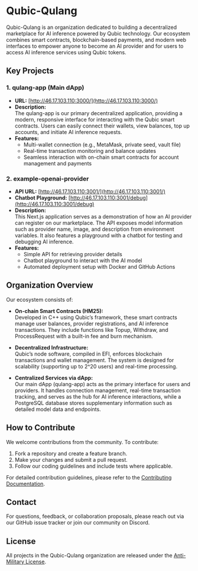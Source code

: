 # Qubic-Qulang

Qubic-Qulang is an organization dedicated to building a decentralized marketplace for AI inference powered by Qubic technology. Our ecosystem combines smart contracts, blockchain-based payments, and modern web interfaces to empower anyone to become an AI provider and for users to access AI inference services using Qubic tokens.

## Key Projects

### 1. qulang-app (Main dApp)
- **URL:** [http://46.17.103.110:3000/](http://46.17.103.110:3000/)
- **Description:**  
  The qulang-app is our primary decentralized application, providing a modern, responsive interface for interacting with the Qubic smart contracts. Users can easily connect their wallets, view balances, top up accounts, and initiate AI inference requests.  
- **Features:**  
  - Multi-wallet connection (e.g., MetaMask, private seed, vault file)
  - Real-time transaction monitoring and balance updates
  - Seamless interaction with on-chain smart contracts for account management and payments

### 2. example-openai-provider
- **API URL:** [http://46.17.103.110:3001/](http://46.17.103.110:3001/)
- **Chatbot Playground:** [http://46.17.103.110:3001/debug](http://46.17.103.110:3001/debug)
- **Description:**  
  This Next.js application serves as a demonstration of how an AI provider can register on our marketplace. The API exposes model information such as provider name, image, and description from environment variables. It also features a playground with a chatbot for testing and debugging AI inference.
- **Features:**  
  - Simple API for retrieving provider details
  - Chatbot playground to interact with the AI model
  - Automated deployment setup with Docker and GitHub Actions

## Organization Overview

Our ecosystem consists of:

- **On-chain Smart Contracts (HM25):**  
  Developed in C++ using Qubic’s framework, these smart contracts manage user balances, provider registrations, and AI inference transactions. They include functions like Topup, Withdraw, and ProcessRequest with a built-in fee and burn mechanism.

- **Decentralized Infrastructure:**  
  Qubic’s node software, compiled in EFI, enforces blockchain transactions and wallet management. The system is designed for scalability (supporting up to 2^20 users) and real-time processing.

- **Centralized Services via dApp:**  
  Our main dApp (qulang-app) acts as the primary interface for users and providers. It handles connection management, real-time transaction tracking, and serves as the hub for AI inference interactions, while a PostgreSQL database stores supplementary information such as detailed model data and endpoints.

## How to Contribute

We welcome contributions from the community. To contribute:

1. Fork a repository and create a feature branch.
2. Make your changes and submit a pull request.
3. Follow our coding guidelines and include tests where applicable.

For detailed contribution guidelines, please refer to the [Contributing Documentation](./doc/contributing.md).

## Contact

For questions, feedback, or collaboration proposals, please reach out via our GitHub issue tracker or join our community on Discord.

## License

All projects in the Qubic-Qulang organization are released under the [Anti-Military License](./LICENSE.md).


